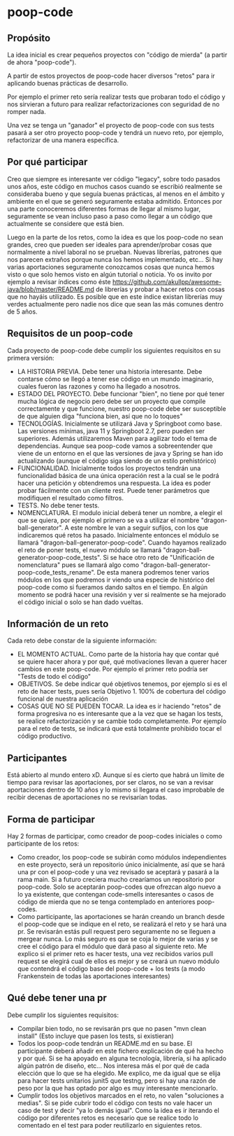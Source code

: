 # poop-code

## Propósito

La idea inicial es crear pequeños proyectos con "código de mierda" (a partir de ahora "poop-code").

A partir de estos proyectos de poop-code hacer diversos "retos" para ir aplicando buenas prácticas de desarrollo.

Por ejemplo el primer reto sería realizar tests que probaran todo el código y nos sirvieran a futuro para realizar refactorizaciones con seguridad de no romper nada.

Una vez se tenga un "ganador" el proyecto de poop-code con sus tests pasará a ser otro proyecto poop-code y tendrá un nuevo reto, por ejemplo, refactorizar de una manera específica.

## Por qué participar

Creo que siempre es interesante ver código "legacy", sobre todo pasados unos años, este código en muchos casos cuando se escribió realmente se consideraba bueno y que seguía buenas prácticas, al menos en el ámbito y ambiente en el que se generó seguramente estaba admitido. Entonces por una parte conoceremos diferentes formas de llegar al mismo lugar, seguramente se vean incluso paso a paso como llegar a un código que actualmente se considere que está bien.

Luego en la parte de los retos, como la idea es que los poop-code no sean grandes, creo que pueden ser ideales para aprender/probar cosas que normalmente a nivel laboral no se prueban. Nuevas librerías, patrones que nos parecen extraños porque nunca los hemos implementado, etc... Si hay varias aportaciones seguramente conozcamos cosas que nunca hemos visto o que solo hemos visto en algún tutorial o noticia. Yo os invito por ejemplo a revisar índices como éste https://github.com/akullpp/awesome-java/blob/master/README.md de librerías y probar a hacer retos con cosas que no hayáis utilizado. Es posible que en este índice existan librerías muy verdes actualmente pero nadie nos dice que sean las más comunes dentro de 5 años.


## Requisitos de un poop-code

Cada proyecto de poop-code debe cumplir los siguientes requisitos en su primera versión:

- LA HISTORIA PREVIA. Debe tener una historia interesante. Debe contarse cómo se llegó a tener ese código en un mundo imaginario, cuales fueron las razones y como ha llegado a nosotros.
- ESTADO DEL PROYECTO. Debe funcionar "bien", no tiene por qué tener mucha lógica de negocio pero debe ser un proyecto que compile correctamente y que funcione, nuestro poop-code debe ser susceptible de que alguien diga "funciona bien, así que no lo toques"
- TECNOLOGÍAS. Inicialmente se utilizará Java y Springboot como base. Las versiones mínimas, java 11 y Springboot 2.7, pero pueden ser superiores. Además utilizaremos Maven para agilizar todo el tema de dependencias. Aunque sea poop-code vamos a sobreentender que viene de un entorno en el que las versiones de java y Spring se han ido actualizando (aunque el código siga siendo de un estilo prehistórico)
- FUNCIONALIDAD. Inicialmente todos los proyectos tendrán una funcionalidad básica de una única operación rest a la cual se le podrá hacer una petición y obtendremos una respuesta. La idea es poder probar fácilmente con un cliente rest. Puede tener parámetros que modifiquen el resultado como filtros.
- TESTS. No debe tener tests.
- NOMENCLATURA. El modulo inicial deberá tener un nombre, a elegir el que se quiera, por ejemplo el primero se va a utilizar el nombre "dragon-ball-generator". A este nombre le van a seguir sufijos, con los que indicaremos qué retos ha pasado. Inicialmente entonces el módulo se llamará "dragon-ball-generator-poop-code". Cuando hayamos realizado el reto de poner tests, el nuevo módulo se llamará "dragon-ball-generator-poop-code_tests". Si se hace otro reto de "Unificación de nomenclatura" pues se llamará  algo como "dragon-ball-generator-poop-code_tests_rename". De esta manera podremos tener varios módulos en los que podremos ir viendo una especie de histórico del poop-code como si fueramos dando saltos en el tiempo. En algún momento se podrá hacer una revisión y ver si realmente se ha mejorado el código inicial o solo se han dado vueltas.


## Información de un reto

Cada reto debe constar de la siguiente información:

- EL MOMENTO ACTUAL. Como parte de la historia hay que contar qué se quiere hacer ahora y por qué, qué motivaciones llevan a querer hacer cambios en este poop-code. Por ejemplo el primer reto podría ser "Tests de todo el código"
- OBJETIVOS. Se debe indicar qué objetivos tenemos, por ejemplo si es el reto de hacer tests, pues sería Objetivo 1. 100% de cobertura del código funcional de nuestra aplicación
- COSAS QUE NO SE PUEDEN TOCAR. La idea es ir haciendo "retos" de forma progresiva no es interesante que a la vez que se hagan los tests, se realice refactorización y se cambie todo completamente. Por ejemplo para el reto de tests, se indicará que está totalmente prohibido tocar el código productivo.

## Participantes

Está abierto al mundo entero xD. Aunque sí es cierto que habrá un límite de tiempo para revisar las aportaciones, por ser claros, no se van a revisar aportaciones dentro de 10 años y lo mismo si llegara el caso improbable de recibir decenas de aportaciones no se revisarían todas.

## Forma de participar

Hay 2 formas de participar, como creador de poop-codes iniciales o como participante de los retos:
- Como creador, los poop-code se subirán como módulos independientes en este proyecto, será un repositorio único inicialmente, así que se hará una pr con el poop-code y una vez revisado se aceptará y pasará a la rama main. Si a futuro creciera mucho crearíamos un repositorio por poop-code. Solo se aceptarán poop-codes que ofrezcan algo nuevo a lo ya existente, que contengan code-smells interesantes o casos de código de mierda que no se tenga contemplado en anteriores poop-codes.
- Como participante, las aportaciones se harán creando un branch desde el poop-code que se indique en el reto, se realizará el reto y se hará una pr. Se revisarán estás pull request pero seguramente no se lleguen a mergear nunca. Lo más seguro es que se coja lo mejor de varias y se cree el código para el módulo que dará paso al siguiente reto. Me explico si el primer reto es hacer tests, una vez recibidos varios pull request se elegirá cual de ellos es mejor y se creará un nuevo módulo que contendrá el código base del poop-code + los tests (a modo Frankenstein de todas las aportaciones interesantes)

## Qué debe tener una pr

Debe cumplir los siguientes requisitos:

- Compilar bien todo, no se revisarán prs que no pasen "mvn clean install" (Esto incluye que pasen los tests, si existieran)
- Todos los poop-code tendrán un README.md en su base. El participante deberá añadir en este fichero explicación de qué ha hecho y por qué. Si se ha apoyado en alguna tecnología, librería, si ha aplicado algún patrón de diseño, etc... Nos interesa más el por qué de cada elección que lo que se ha elegido. Me explico, me da igual que se elija para hacer tests unitarios junit5 que testng, pero si hay una razón de peso por la que has optado por algo es muy interesante mencionarlo.
- Cumplir todos los objetivos marcados en el reto, no valen "soluciones a medias". Si se pide cubrir todo el código con tests no vale hacer un caso de test y decir "ya lo demás igual". Como la idea es ir iterando el código por diferentes retos es necesario que se realice todo lo comentado en el test para poder reutilizarlo en siguientes retos.

